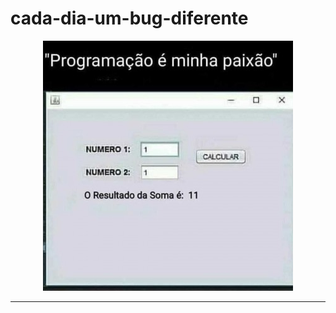 # cada-dia-um-bug-diferente

<p align="center">
  <img src="/img/meme-programacao.jpg" width="400">
</p>
<hr />
